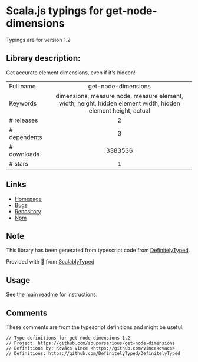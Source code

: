 
# Scala.js typings for get-node-dimensions

Typings are for version 1.2

## Library description:
Get accurate element dimensions, even if it's hidden!

|                    |                 |
| ------------------ | :-------------: |
| Full name          | get-node-dimensions |
| Keywords           | dimensions, measure node, measure element, width, height, hidden element width, hidden element height, actual |
| # releases         | 2 |
| # dependents       | 3 |
| # downloads        | 3383536 |
| # stars            | 1 |

## Links
- [Homepage](https://github.com/souporserious/get-node-dimensions)
- [Bugs](https://github.com/souporserious/get-node-dimensions/issues)
- [Repository](https://github.com/souporserious/get-node-dimensions)
- [Npm](https://www.npmjs.com/package/get-node-dimensions)
    


## Note
This library has been generated from typescript code from [DefinitelyTyped](https://definitelytyped.org).

Provided with :purple_heart: from [ScalablyTyped](https://github.com/oyvindberg/ScalablyTyped)

## Usage
See [the main readme](../../readme.md) for instructions.

## Comments

These comments are from the typescript definitions and might be useful:
```
// Type definitions for get-node-dimensions 1.2
// Project: https://github.com/souporserious/get-node-dimensions
// Definitions by: Kovács Vince <https://github.com/vincekovacs>
// Definitions: https://github.com/DefinitelyTyped/DefinitelyTyped

```

